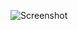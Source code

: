 ![Screenshot](https://raw.githubusercontent.com/Cryakl/Ultimate-RAT-Collection/refs/heads/main/Undetected/Undetected%203.0b/Screenshot.png)
